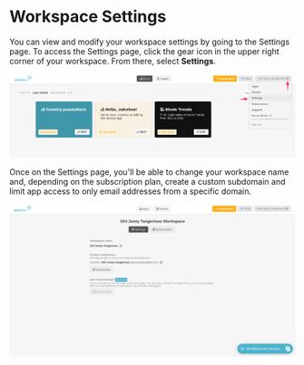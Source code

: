 # Workspace Settings

You can view and modify your workspace settings by going to the Settings page. To access the Settings page, click the gear icon in the upper right corner of your workspace. From there, select **Settings**.&#x20;

![Accessing the workspace Settings page](<../.gitbook/assets/image (127).png>)

Once on the Settings page, you'll be able to change your workspace name and, depending on the subscription plan, create a custom subdomain and limit app access to only email addresses from a specific domain.&#x20;

![The workspace Settings page](<../.gitbook/assets/image (116).png>)
